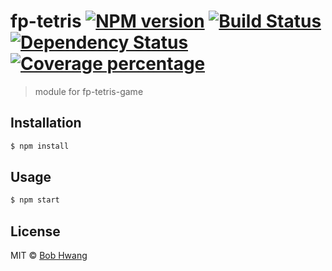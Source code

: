 # fp-tetris [![NPM version][npm-image]][npm-url] [![Build Status][travis-image]][travis-url] [![Dependency Status][daviddm-image]][daviddm-url] [![Coverage percentage][coveralls-image]][coveralls-url]
> module for fp-tetris-game

## Installation

```sh
$ npm install
```

## Usage

```sh
$ npm start
```

## License

MIT © [Bob Hwang](https://agvim.wordpress.com/)

[npm-image]: https://badge.fury.io/js/fp-tetris.svg
[npm-url]: https://npmjs.org/package/fp-tetris
[travis-image]: https://travis-ci.org/afrontend/fp-tetris.svg?branch=master
[travis-url]: https://travis-ci.org/afrontend/fp-tetris
[daviddm-image]: https://david-dm.org/afrontend/fp-tetris.svg?theme=shields.io
[daviddm-url]: https://david-dm.org/afrontend/fp-tetris
[coveralls-image]: https://coveralls.io/repos/afrontend/fp-tetris/badge.svg
[coveralls-url]: https://coveralls.io/r/afrontend/fp-tetris
